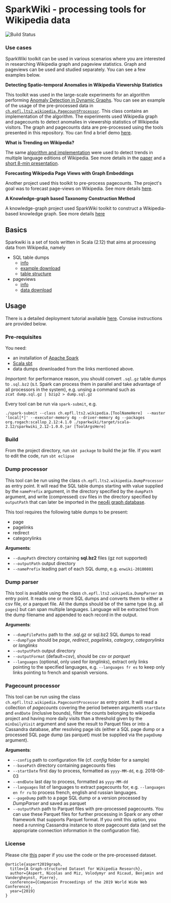 # SparkWiki - processing tools for Wikipedia data

![Build Status](https://github.com/epfl-lts2/sparkwiki/actions/workflows/build.yml/badge.svg)

### Use cases
SparkWiki toolkit can be used in various scenarios where you are interested in researching Wikipedia graph and pageview statistics. Graph and pageviews can be used and studied separately. You can see a few examples below.

**Detecting Spatio-temporal Anomalies in Wikipedia Viewership Statistics**

This toolkit was used in the large-scale experiments for an algorithm performing [Anomaly Detection in Dynamic Graphs](https://arxiv.org/abs/1901.09688). You can see an example of the usage of the pre-processed data in [`ch.epfl.lts2.wikipedia.PagecountProcessor`](https://github.com/epfl-lts2/sparkwiki/blob/master/src/main/scala/ch/epfl/lts2/wikipedia/PeakFinder.scala). This class contains an implementation of the algorithm. The experiments used Wikipedia graph and pagecounts to detect anomalies in viewership statistics of Wikipedia visitors. The graph and pagecounts data are pre-processed using the tools presented in this repository. You can find a brief demo [here](https://github.com/mizvol/anomaly-detection).

**What is Trending on Wikipedia?**

The same [algorithm and implementation](https://github.com/epfl-lts2/sparkwiki/blob/master/src/main/scala/ch/epfl/lts2/wikipedia/PeakFinder.scala) were used to detect trends in multiple language editions of Wikipedia. See more details in the [paper](https://arxiv.org/abs/2002.06885) and a [short 8-min presentation](https://www.youtube.com/watch?v=Oa6WPOv6sHQ).

**Forecasting Wikipedia Page Views with Graph Embeddings**

Another project used this toolkit to pre-process pagecounts. The project's goal was to forecast page-views on Wikipedia. See more details [here](http://cs229.stanford.edu/proj2019aut/data/assignment_308832_raw/26647399.pdf).

**A Knowledge-graph based Taxonomy Construction Method**

A knowledge-graph project used SparkWiki toolkit to construct a Wikipedia-based knowledge graph. See more details [here](http://www.inf.u-szeged.hu/~london/publ/AutoTaxLisboaPoster.pdf)

## Basics
Sparkwiki is a set of tools written in Scala (2.12) that aims at processing data from 
Wikipedia, namely 
* SQL table dumps 
  - [info](https://meta.wikimedia.org/wiki/Data_dumps)
  - [example download](https://dumps.wikimedia.org/enwiki/)
  - [table structure](https://www.mediawiki.org/wiki/Manual:Database_layout)
* pageviews
  - [info](https://dumps.wikimedia.org/other/pageview_complete/readme.html)
  - [data download](https://dumps.wikimedia.org/other/pageview_complete/)

## Usage

There is a detailed deployment tutorial available [here](https://github.com/epfl-lts2/sparkwiki/tree/master/helpers). Consise instructions are provided below.

### Pre-requisites
You need:
* an installation of [Apache Spark](https://spark.apache.org/)
* [Scala sbt](https://www.scala-sbt.org/)
* data dumps downloaded from the links mentioned above.

*Important*: for performance reason, you should convert `.sql.gz` table dumps 
to `.sql.bz2` (s.t. Spark can process them in parallel and take advantage of all 
processors in the system), e.g. unsing a command such as  
`zcat dump.sql.gz | bzip2 > dump.sql.gz`

Every tool can be run via `spark-submit`, e.g.
```
./spark-submit --class ch.epfl.lts2.wikipedia.[ToolNameHere]  --master 'local[*]' --executor-memory 4g --driver-memory 4g --packages org.rogach:scallop_2.12:4.1.0 ./sparkwiki/target/scala-2.12/sparkwiki_2.12-1.0.0.jar [ToolArgsHere]
```

### Build
From the project directory, run `sbt package` to build the jar file. If you want to edit the code, run `sbt eclipse`

### Dump processor
This tool can be run using the class `ch.epfl.lts2.wikipedia.DumpProcessor` as entry point. It will read the 
SQL table dumps starting with value supplied by the `namePrefix` argument, in the directory specified by the `dumpPath` argument, 
and write (compressed) csv files in the directory specified by `outputPath` that can later be imported in the [neo4j graph database](https://neo4j.com/).

This tool requires the following table dumps to be present:
* page
* pagelinks
* redirect
* categorylinks

**Arguments**:
* `--dumpPath` directory containing **sql.bz2** files (gz not supported)
* `--outputPath` output directory
* `--namePrefix` leading part of each SQL dump, e.g. `enwiki-20180801`


### Dump parser
This tool is available using the class `ch.epfl.lts2.wikipedia.DumpParser` as entry point. It reads one or more SQL dumps
and converts them to either a csv file, or a parquet file. All the dumps should be of the same type (e.g. all `pages`)
but can span multiple languages. Language will be extracted from the dump filename and appended to each record in the output.

**Arguments**:
* `--dumpFilePaths` path to the .sql.gz or sql.bz2 SQL dumps to read
* `--dumpType` should be *page*, *redirect*, *pagelinks*, *category*, *categorylinks* or *langlinks*
* `--outputPath` output directory
* `--outputFormat` (default=*csv*), should be *csv* or *parquet*
* `--languages` (optional, only used for *langlinks*), extract only links pointing to the specified languages, 
e.g. `--languages fr es` to keep only links pointing to french and spanish versions.


### Pagecount processor
This tool can be run using the class `ch.epfl.lts2.wikipedia.PagecountProcessor` as entry point. It will read a collection of *pagecounts* covering the period
between arguments `startDate` and `endDate` (inclusive bounds), 
filter the counts belonging to wikipedia project and having more daily visits than a threshold given by the `minDailyVisit` argument and save the result to Parquet files or into a Cassandra database, after resolving page ids (either a SQL page dump or a processed SQL page dump (as parquet) must be supplied via the `pageDump` argument).

**Arguments**:
* `--config` path to configuration file (cf. *config* folder for a sample)
* `--basePath` directory containing pagecounts files
* `--startDate` first day to process, formatted as `yyyy-MM-dd`, e.g. 2018-08-03
* `--endDate` last day to process,  formatted as `yyyy-MM-dd`
* `--languages` list of languages to extract pagecounts for, e.g. `--languages en fr ru` to process french, english and russian languages. 
* `--pageDump` path to a page SQL dump or a version processed by *DumpParser* and saved as parquet
* `--outputPath` path to Parquet files with pre-processed pagecounts. You can use these Parquet files for further processing in Spark or any other framework that supports Parquet format. 
If you omit this option, you need a running Cassandra instance to store pagecount data (and set the appropriate connection information in the configuration file).

### License

Please cite [this](https://arxiv.org/abs/1903.08597) paper if you use the code or the pre-processed dataset.

```
@article{aspert2019graph,
  title={A Graph-structured Dataset for Wikipedia Research},
  author={Aspert, Nicolas and Miz, Volodymyr and Ricaud, Benjamin and Vandergheynst, Pierre},
  conference={Companion Proceedings of the 2019 World Wide Web Conference},
  year={2019}
}
```
